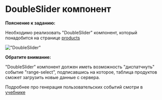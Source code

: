 # DoubleSlider компонент

**Пояснение к заданию:**

Необходимо реализовать "DoubleSlider" компонент, который понадобится на странице
[products](https://course-js.javascript.ru/products)

!["DoubleSlider"](double-slider.gif)

**Обратите внимание:**

"DoubleSlider" компонент должен иметь возможность "диспатчнуть" событие
"range-select", подписавшись на которое, таблица продуктов сможет загрузить
новые данные с сервера.

Подробнее про генерация пользовательских событий смотри в [учебнике](https://learn.javascript.ru/dispatch-events)
